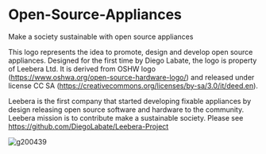 # Open-Source-Appliances
Make a society sustainable with open source appliances

This logo represents the idea to promote, design and develop open source appliances. Designed for the first time 
by Diego Labate, the logo is property of Leebera Ltd. It is derived from OSHW logo 
(https://www.oshwa.org/open-source-hardware-logo/) and released under license CC SA 
(https://creativecommons.org/licenses/by-sa/3.0/it/deed.en).

Leebera is the first company that started developing fixable appliances by design releasing open source software 
and hardware to the community. Leebera mission is to contribute make a sustainable society. Please see https://github.com/DiegoLabate/Leebera-Project 

![g200439](https://user-images.githubusercontent.com/92993315/201169568-4b13aa2e-9733-49a6-a137-104a35650db6.png)

